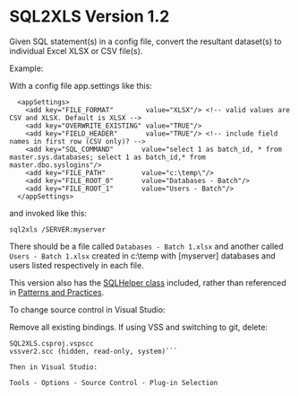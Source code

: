 # SQL2XLS Version 1.2

Given SQL statement(s) in a config file, convert the resultant dataset(s) to individual Excel XLSX or CSV file(s).

Example:

With a config file app.settings like this:

```
  <appSettings>
    <add key="FILE_FORMAT"        value="XLSX"/> <!-- valid values are CSV and XLSX. Default is XLSX -->
    <add key="OVERWRITE_EXISTING" value="TRUE"/>
    <add key="FIELD_HEADER"       value="TRUE"/> <!-- include field names in first row (CSV only)? -->
    <add key="SQL_COMMAND"       value="select 1 as batch_id, * from master.sys.databases; select 1 as batch_id,* from master.dbo.syslogins"/>
    <add key="FILE_PATH"         value="c:\temp\"/>
    <add key="FILE_ROOT_0"       value="Databases - Batch"/>
    <add key="FILE_ROOT_1"       value="Users - Batch"/>
  </appSettings>
```
and invoked like this:

```
sql2xls /SERVER:myserver
```
There should be a file called ```Databases - Batch 1.xlsx``` and another called ```Users - Batch 1.xlsx``` created in c:\temp with [myserver] databases and users listed respectively in each file.

This version also has the [SQLHelper class](SQL2XLS/SQLHelper.cs) included, rather than referenced in [Patterns and Practices](https://github.com/gojimmypi/PatternsAndPractices).


To change source control in Visual Studio:

Remove all existing bindings. If using VSS and switching to git, delete:

```mssccprj.scc
SQL2XLS.csproj.vspscc
vssver2.scc (hidden, read-only, system)```

Then in Visual Studio:

Tools - Options - Source Control - Plug-in Selection

